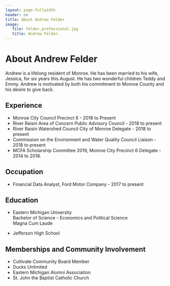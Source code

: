 ```yaml
---
layout: page-fullwidth
header: no
title: About Andrew Felder
image:
   file: felder_professional.jpg
   title: Andrew Felder.
---
```


# About Andrew Felder

Andrew is a lifelong resident of Monroe. He has been married to his wife,
Jessica, for six years this August. He has two wonderful children Teddy and
Emmy. Andrew is motivated by both his commitment to Monroe County and his
desire to give back. 

## Experience

 * Monroe City Council Precinct 6 - 2018 to Present
 * River Raisin Area of Concern Public Advisory Council - 2018 to present 
 * River Raisin Watershed Council City of Monroe Delegate - 2018 to present 
 * Commission on the Environment and Water Quality Council Liaison - 2018 to present 
 * MCFA Scholarship Committee 2019, Monroe City Precinct 6 Delegate - 2014 to 2018.

## Occupation

 * Financial Data Analyst, Ford Motor Company - 2017 to present

## Education

 * Eastern Michigan University  
   Bachelor of Science - Economics and Political Science  
   Magna Cum Laude

 * Jefferson High School

## Memberships and Community Involvement

 * Cultivate Community Board Member
 * Ducks Unlimited
 * Eastern Michigan Alumni Association
 * St. John the Baptist Catholic Church


